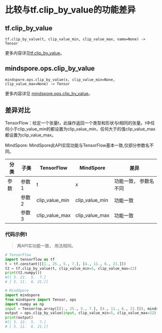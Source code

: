 # 比较与tf.clip_by_value的功能差异

## tf.clip_by_value

```text
tf.clip_by_value(t, clip_value_min, clip_value_max, name=None) -> Tensor
```

更多内容详见[tf.clip_by_value](https://www.tensorflow.org/versions/r2.6/api_docs/python/tf/clip_by_value)。

## mindspore.ops.clip_by_value

```text
mindspore.ops.clip_by_value(x, clip_value_min=None, clip_value_max=None) -> Tensor
```

更多内容详见 [mindspore.ops.clip_by_value](https://mindspore.cn/docs/zh-CN/master/api_python/ops/mindspore.ops.clip_by_value.html)。

## 差异对比

TensorFlow：给定一个张量t，此操作返回一个类型和形状与t相同的张量。t中任何小于clip_value_min的都设置为clip_value_min，任何大于的值clip_value_max都设置为clip_value_max。

MindSpore: MindSpore此API实现功能与TensorFlow基本一致,仅部分参数名不同。

| 分类 | 子类 |TensorFlow | MindSpore | 差异 |
| --- | --- | --- | --- |---|
|参数 | 参数1 | t | x |功能一致， 参数名不同 |
| | 参数2 | clip_value_min | clip_value_min | 功能一致 |
| | 参数3 | clip_value_max | clip_value_max |功能一致 |

### 代码示例1

> 两API实功能一致， 用法相同。

```python
# TensorFlow
import tensorflow as tf
t = tf.constant([[1., 25., 5., 7.], [4., 11., 6., 21.]])
t2 = tf.clip_by_value(t, clip_value_min=5, clip_value_max=22)
print(t2.numpy())
#[[ 5. 22.  5.  7.]
# [ 5. 11.  6. 21.]]

# MindSpore
import mindspore
from mindspore import Tensor, ops
import numpy as np
input = Tensor(np.array([[1., 25., 5., 7.], [4., 11., 6., 21.]]), mindspore.float32)
output = ops.clip_by_value(input, clip_value_min=5, clip_value_max=22)
print(output)
#[[ 5. 22.  5.  7.]
# [ 5. 11.  6. 21.]]
```
